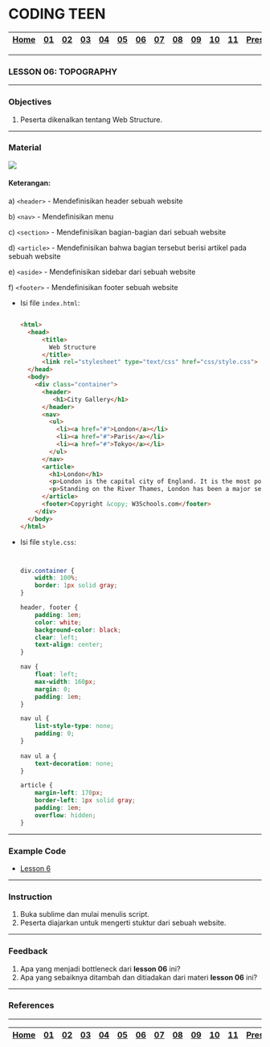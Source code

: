 # CODING TEEN

| [Home][0] | [01][1] | [02][2] | [03][3] | [04][4] | [05][5] | [06][6] | [07][7] | [08][8] | [09][9] | [10][10] | [11][11] | [Presentation][12] |
|:---------:|:-------:|:-------:|:-------:|:-------:|:-------:|:-------:|:-------:|:-------:|:-------:|:--------:|:--------:|:------------------:|

---

### LESSON 06: TOPOGRAPHY

---

### Objectives
1. Peserta dikenalkan tentang Web Structure.

---

### Material

<img src="https://www.w3schools.com/html/img_sem_elements.gif">

#### Keterangan:
a) `<header>` - Mendefinisikan header sebuah website

b) `<nav>` - Mendefinisikan menu

c) `<section>` - Mendefinisikan bagian-bagian dari sebuah website

d) `<article>` - Mendefinisikan bahwa bagian tersebut berisi artikel pada sebuah website

e) `<aside>` - Mendefinisikan sidebar dari sebuah website

f) `<footer>` - Mendefinisikan footer sebuah website


* Isi file `index.html`:

  ```html

  <html>
    <head>
        <title>
          Web Structure
        </title>
        <link rel="stylesheet" type="text/css" href="css/style.css">
    </head>
    <body>
      <div class="container">
        <header>
           <h1>City Gallery</h1>
        </header>
        <nav>
          <ul>
            <li><a href="#">London</a></li>
            <li><a href="#">Paris</a></li>
            <li><a href="#">Tokyo</a></li>
          </ul>
        </nav>
        <article>
          <h1>London</h1>
          <p>London is the capital city of England. It is the most populous city in the  United Kingdom, with a metropolitan area of over 13 million inhabitants.</p>
          <p>Standing on the River Thames, London has been a major settlement for two millennia, its history going back to its founding by the Romans, who named it Londinium.</p>
        </article>
        <footer>Copyright &copy; W3Schools.com</footer>
      </div>
    </body>
  </html>


  ```
  
* Isi file `style.css`:

  ```css


  div.container {
      width: 100%;
      border: 1px solid gray;
  }

  header, footer {
      padding: 1em;
      color: white;
      background-color: black;
      clear: left;
      text-align: center;
  }

  nav {
      float: left;
      max-width: 160px;
      margin: 0;
      padding: 1em;
  }

  nav ul {
      list-style-type: none;
      padding: 0;
  }
     
  nav ul a {
      text-decoration: none;
  }

  article {
      margin-left: 170px;
      border-left: 1px solid gray;
      padding: 1em;
      overflow: hidden;
  }

  ```

---

### Example Code
* [Lesson 6](https://github.com/kollaeducation/coding-teen-example-code/tree/master/day-06)

---

### Instruction
1. Buka sublime dan mulai menulis script.
2. Peserta diajarkan untuk mengerti stuktur dari sebuah website.

---

### Feedback
1. Apa yang menjadi bottleneck dari **lesson 06** ini?
2. Apa yang sebaiknya ditambah dan ditiadakan dari materi **lesson 06** ini?

---

### References



---

| [Home][0] | [01][1] | [02][2] | [03][3] | [04][4] | [05][5] | [06][6] | [07][7] | [08][8] | [09][9] | [10][10] | [11][11] | [Presentation][12] |
|:---------:|:-------:|:-------:|:-------:|:-------:|:-------:|:-------:|:-------:|:-------:|:-------:|:--------:|:--------:|:------------------:|

[0]: README.md "Home"
[1]: lesson-01.md "Web Technology"
[2]: lesson-02.md "HTML & CSS"
[3]: lesson-03.md "Typography"
[4]: lesson-04.md "Form & Embed"
[5]: lesson-05.md "Topography"
[6]: lesson-06.md "Topography Advanced"
[7]: lesson-07.md "Framework"
[8]: lesson-08.md "Framework Advanced"
[9]: lesson-09.md "Personal Project"
[10]: lesson-10.md "Personal Project Consultation"
[11]: lesson-11.md "Domain, Hosting dan Github Pages"
[12]: lesson-12.md "Presentation"
